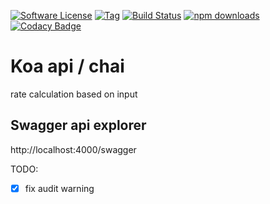 [![Software License](https://img.shields.io/badge/license-MIT-brightgreen.svg?style=flat-square)](https://github.com/davellanedam/node-express-mongodb-jwt-rest-api-skeleton/blob/master/LICENSE)
[![Tag](https://img.shields.io/github/tag/davellanedam/node-express-mongodb-jwt-rest-api-skeleton.svg?style=flat-square)](https://github.com/davellanedam/node-express-mongodb-jwt-rest-api-skeleton/tags)
 [![Build Status](https://travis-ci.com/gonghaima/rateCalculation.svg?branch=master)](https://travis-ci.com/gonghaima/rateCalculation)
[![npm downloads](https://img.shields.io/npm/dt/node-express-mongodb-jwt-rest-api-skeleton.svg?style=flat-square&label=npm%20downloads)](<>)
[![Codacy Badge](https://api.codacy.com/project/badge/Grade/fb6f20533c0f41b6b00da95ba634cd5e)](<>)

# Koa api / chai

rate calculation based on input

## Swagger api explorer

http://localhost:4000/swagger

TODO:

- [x] fix audit warning
